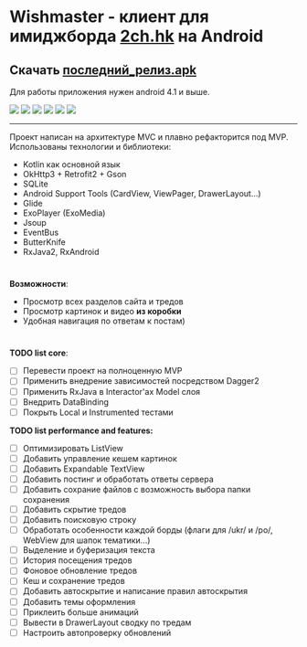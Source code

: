 Wishmaster - клиент для имиджборда <a href="2ch.hk">2ch.hk</a> на Android
=========================
Скачать <a href="https://github.com/koresuniku/Wishmaster-v3/releases/download/v3.0.2-alpha/wishmaster-v3.0.2-alpha.apk">последний_релиз.apk</a>
-------------------------
Для работы приложения нужен android 4.1 и выше.

![](https://image.ibb.co/cworsF/main.jpg) ![](https://image.ibb.co/bOLAma/main_btrd.jpg) ![](https://image.ibb.co/mPt2zv/b_board.jpg) ![](https://image.ibb.co/fZyfma/b_thread.jpg) ![](https://image.ibb.co/kqXeev/gallery.jpg) ![](https://image.ibb.co/mp2qma/video.jpg)
______________________________________
Проект написан на архитектуре MVC и плавно рефакторится под MVP. Использованы технологии и библиотеки:
* Kotlin как основной язык
* OkHttp3 + Retrofit2 + Gson
* SQLite
* Android Support Tools (CardView, ViewPager, DrawerLayout...)
* Glide
* ExoPlayer (ExoMedia)
* Jsoup
* EventBus
* ButterKnife
* RxJava2, RxAndroid
# 

**Возможности**:
* Просмотр всех разделов сайта и тредов
* Просмотр картинок и видео **из коробки**
* Удобная навигация по ответам к постам)
#

**TODO list core**:
- [ ] Перевести проект на полноценную MVP
- [ ] Применить внедрение зависимостей посредством Dagger2
- [ ] Применить RxJava в Interactor'ах Model слоя
- [ ] Внедрить DataBinding
- [ ] Покрыть Local и Instrumented тестами

**TODO list performance and features:**
- [ ] Оптимизировать ListView
- [ ] Добавить управление кешем картинок
- [ ] Добавить Expandable TextView
- [ ] Добавить постинг и обработать ответы сервера
- [ ] Добавить сохрание файлов с возможность выбора папки сохранения
- [ ] Добавить скрытие тредов
- [ ] Добавить поисковую строку
- [ ] Обработать особенности каждой борды (флаги для /ukr/ и /po/, WebView для шапок тематики...)
- [ ] Выделение и буферизация текста
- [ ] История посещения тредов
- [ ] Фоновое обновление тредов
- [ ] Кеш и сохранение тредов
- [ ] Добавить автоскрытие и написание правил автоскрытия
- [ ] Добавить темы оформления
- [ ] Приклеить больше анимаций
- [ ] Вывести в DrawerLayout сводку по тредам
- [ ] Настроить автопроверку обновлений
